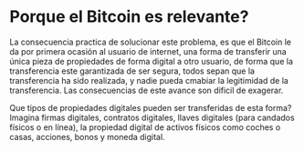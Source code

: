 # Porque el Bitcoin es relevante?

La consecuencia practica de solucionar este problema, es que el Bitcoin le da por primera ocasión al usuario de internet, una forma de transferir una única pieza de propiedades de forma digital a otro usuario, de forma que la transferencia este garantizada de ser segura, todos sepan que la transferencia ha sido realizada, y nadie pueda cmabiar la legitimidad de la transferencia. Las consecuencias de este avance son dificil de exagerar.

Que tipos de propiedades digitales pueden ser transferidas de esta forma? Imagina firmas digitales, contratos digitales, llaves digitales (para candados físicos o en línea), la propiedad digital de activos físicos como coches o casas, acciones, bonos y moneda digital.


